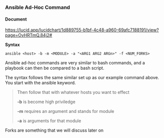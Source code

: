 ### Ansible Ad-Hoc Command

#### Document

https://lucid.app/lucidchart/1d889755-b1bf-4c48-a960-69afc7188191/view?page=OvHRTmQ.84j2#

**Syntax**

```console
ansible <host> -b -m <MODULE> -a "<ARG1 ARG2 ARGn>" -f <NUM_FORKS>
```

Ansible ad-hoc commands are very similar to bash commands, and a playbook can then be compared to a bash script.

The syntax follows the same similar set up as our example command above. You start with the ansible keyword.

> Then follow that with whatever hosts you want to effect
>
> **-b** is become high priviledge
>
> **-m** requires an argument and stands for module
>
> **-a** is arguments for that module

Forks are something that we will discuss later on
